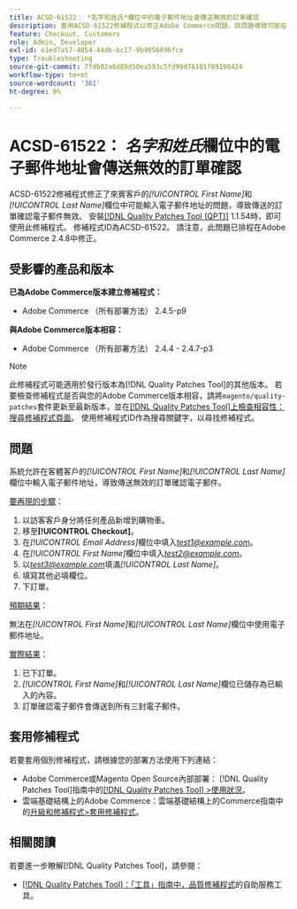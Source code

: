 ```yaml
---
title: ACSD-61522： *名字和姓氏*欄位中的電子郵件地址會傳送無效的訂單確認
description: 套用ACSD-61522修補程式以修正Adobe Commerce問題，該問題導致可能在來賓客戶的*[!UICONTROL First Name]*和*[!UICONTROL Last Name]*欄位中輸入電子郵件地址，從而導致傳送的訂單確認電子郵件無效。
feature: Checkout, Customers
role: Admin, Developer
exl-id: e1ed7a57-4054-44db-bc17-9b9056096fce
type: Troubleshooting
source-git-commit: 7fdb02a6d89d50ea593c5fd99d78101f89198424
workflow-type: tm+mt
source-wordcount: '361'
ht-degree: 0%

---
```


# ACSD-61522： *名字和姓氏*&#x200B;欄位中的電子郵件地址會傳送無效的訂單確認

ACSD-61522修補程式修正了來賓客戶的&#x200B;*[!UICONTROL First Name]*&#x200B;和&#x200B;*[!UICONTROL Last Name]*&#x200B;欄位中可能輸入電子郵件地址的問題，導致傳送的訂單確認電子郵件無效。 安裝[[!DNL Quality Patches Tool (QPT)]](/help/tools/quality-patches-tool/quality-patches-tool-to-self-serve-quality-patches.md) 1.1.54時，即可使用此修補程式。 修補程式ID為ACSD-61522。 請注意，此問題已排程在Adobe Commerce 2.4.8中修正。

## 受影響的產品和版本

**已為Adobe Commerce版本建立修補程式：**

* Adobe Commerce （所有部署方法） 2.4.5-p9

**與Adobe Commerce版本相容：**

* Adobe Commerce （所有部署方法） 2.4.4 - 2.4.7-p3

>[!NOTE]
>
>此修補程式可能適用於發行版本為[!DNL Quality Patches Tool]的其他版本。 若要檢查修補程式是否與您的Adobe Commerce版本相容，請將`magento/quality-patches`套件更新至最新版本，並在[[!DNL Quality Patches Tool]上檢查相容性：搜尋修補程式頁面](https://experienceleague.adobe.com/tools/commerce-quality-patches/index.html?lang=zh-Hant)。 使用修補程式ID作為搜尋關鍵字，以尋找修補程式。

## 問題

系統允許在客體客戶的&#x200B;*[!UICONTROL First Name]*&#x200B;和&#x200B;*[!UICONTROL Last Name]*&#x200B;欄位中輸入電子郵件地址，導致傳送無效的訂單確認電子郵件。

<u>要再現的步驟</u>：

1. 以訪客客戶身分將任何產品新增到購物車。
1. 移至&#x200B;**[!UICONTROL Checkout]**。
1. 在&#x200B;*[!UICONTROL Email Address]*&#x200B;欄位中填入&#x200B;*test1@example.com*。
1. 在&#x200B;*[!UICONTROL First Name]*&#x200B;欄位中填入&#x200B;*<test2@example.com>*。
1. 以&#x200B;*<test3@example.com>*&#x200B;填滿&#x200B;*[!UICONTROL Last Name]*。
1. 填寫其他必填欄位。
1. 下訂單。

<u>預期結果</u>：

無法在&#x200B;*[!UICONTROL First Name]*&#x200B;和&#x200B;*[!UICONTROL Last Name]*&#x200B;欄位中使用電子郵件地址。

<u>實際結果</u>：

1. 已下訂單。
1. *[!UICONTROL First Name]*&#x200B;和&#x200B;*[!UICONTROL Last Name]*&#x200B;欄位已儲存為已輸入的內容。
1. 訂單確認電子郵件會傳送到所有三封電子郵件。

## 套用修補程式

若要套用個別修補程式，請根據您的部署方法使用下列連結：

* Adobe Commerce或Magento Open Source內部部署： [!DNL Quality Patches Tool]指南中的[[!DNL Quality Patches Tool] >使用狀況](/help/tools/quality-patches-tool/usage.md)。
* 雲端基礎結構上的Adobe Commerce：雲端基礎結構上的Commerce指南中的[升級和修補程式>套用修補程式](https://experienceleague.adobe.com/docs/commerce-cloud-service/user-guide/develop/upgrade/apply-patches.html?lang=zh-Hant)。

## 相關閱讀

若要進一步瞭解[!DNL Quality Patches Tool]，請參閱：

* [[!DNL Quality Patches Tool]：「工具」指南中，品質修補程式](/help/tools/quality-patches-tool/quality-patches-tool-to-self-serve-quality-patches.md)的自助服務工具。
